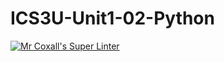 # ICS3U-Unit1-02-Python

[![Mr Coxall's Super Linter](https://github.com/Tyler-Bell/ICS3U-Unit1-02-Python/workflows/Mr%20Coxall's%20Super%20Linter/badge.svg)](https://github.com/Tyler-Bell/ICS3U-Unit1-02-Python/actions/)

